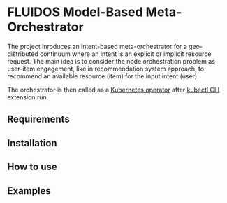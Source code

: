 # FLUIDOS Model-Based Meta-Orchestrator

The project inroduces an intent-based meta-orchestrator for a geo-distributed continuum where an intent is an explicit or implicit resource request. The main idea is to consider the node orchestration problem as user-item engagement, like in recommendation system approach, to recommend an available resource (item) for the input intent (user).

The orchestrator is then called as a [Kubernetes operator](https://kopf.readthedocs.io/en/stable/) after [kubectl CLI](https://github.com/fluidos-project/kubectl-fluidos-plugin) extension run.

## Requirements

## Installation

## How to use

## Examples


